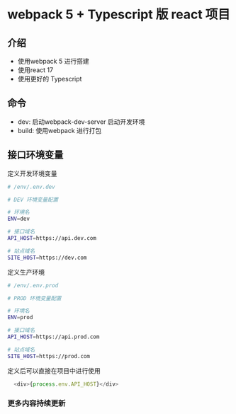 <h1 center> webpack 5 + Typescript 版 react 项目 </h1>

## 介绍

 - 使用webpack 5 进行搭建
 - 使用react 17 
 - 使用更好的 Typescript

## 命令

 - dev: 启动webpack-dev-server 启动开发环境
 - build: 使用webpack 进行打包

## 接口环境变量

定义开发环境变量

``` bash
# /env/.env.dev

# DEV 环境变量配置

# 环境名
ENV=dev

# 接口域名
API_HOST=https://api.dev.com

# 站点域名
SITE_HOST=https://dev.com

```
定义生产环境

``` bash
# /env/.env.prod

# PROD 环境变量配置

# 环境名
ENV=prod

# 接口域名
API_HOST=https://api.prod.com

# 站点域名
SITE_HOST=https://prod.com
```

定义后可以直接在项目中进行使用

```js
  <div>{process.env.API_HOST}</div>
```

### 更多内容持续更新